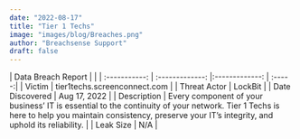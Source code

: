 ```yaml
---
date: "2022-08-17"
title: "Tier 1 Techs"
image: "images/blog/Breaches.png"
author: "Breachsense Support"
draft: false
---
```


| Data Breach Report           |              | 
| :-----------: | :-------------:     |:-------------:    | :-----:|
| Victim      | tier1techs.screenconnect.com      | 
| Threat Actor      | LockBit      | 
| Date Discovered      | Aug 17, 2022      | 
| Description      | Every component of your business’ IT is essential to the continuity of your network. Tier 1 Techs is here to help you maintain consistency, preserve your IT’s integrity, and uphold its reliability.       | 
| Leak Size      | N/A      | 

